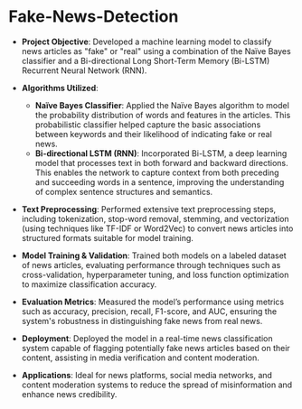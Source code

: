 # Fake-News-Detection

- **Project Objective**: Developed a machine learning model to classify news articles as "fake" or "real" using a combination of the Naïve Bayes classifier and a Bi-directional Long Short-Term Memory (Bi-LSTM) Recurrent Neural Network (RNN).

- **Algorithms Utilized**:
  - **Naïve Bayes Classifier**: Applied the Naïve Bayes algorithm to model the probability distribution of words and features in the articles. This probabilistic classifier helped capture the basic associations between keywords and their likelihood of indicating fake or real news.
  - **Bi-directional LSTM (RNN)**: Incorporated Bi-LSTM, a deep learning model that processes text in both forward and backward directions. This enables the network to capture context from both preceding and succeeding words in a sentence, improving the understanding of complex sentence structures and semantics.

- **Text Preprocessing**: Performed extensive text preprocessing steps, including tokenization, stop-word removal, stemming, and vectorization (using techniques like TF-IDF or Word2Vec) to convert news articles into structured formats suitable for model training.

- **Model Training & Validation**: Trained both models on a labeled dataset of news articles, evaluating performance through techniques such as cross-validation, hyperparameter tuning, and loss function optimization to maximize classification accuracy.

- **Evaluation Metrics**: Measured the model’s performance using metrics such as accuracy, precision, recall, F1-score, and AUC, ensuring the system's robustness in distinguishing fake news from real news.

- **Deployment**: Deployed the model in a real-time news classification system capable of flagging potentially fake news articles based on their content, assisting in media verification and content moderation.

- **Applications**: Ideal for news platforms, social media networks, and content moderation systems to reduce the spread of misinformation and enhance news credibility.
